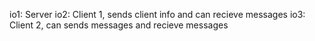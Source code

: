 io1: Server
io2: Client 1, sends client info and can recieve messages
io3: Client 2, can sends messages and recieve messages